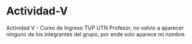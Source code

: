 # Actividad-V
Actividad V - Curso de Ingreso TUP UTN
Profesor, no volvio a aparecer ninguno de los integrantes del grupo, por ende solo aparece mi nombre.
